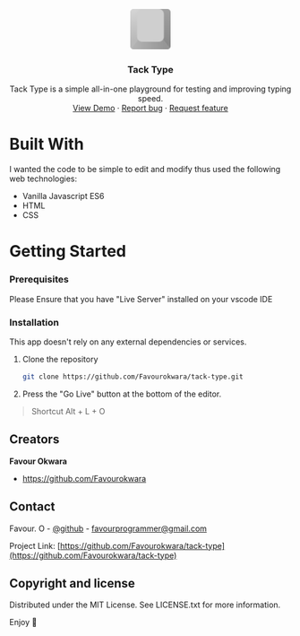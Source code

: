 <p align="center">
  <a href="https://example.com/">
    <img src="./resources/ico/logo.svg" alt="Logo" width=72 height=72>
  </a>

  <h3 align="center">Tack Type</h3>

  <p align="center">
    Tack Type is a simple all-in-one playground for testing and improving typing speed.
    <br>
    <a href="https://favourokwara.github.io/tack-type/">View Demo</a>
    ·
    <a href="https://reponame/issues/new?template=bug.md">Report bug</a>
    ·
    <a href="https://reponame/issues/new?template=feature.md&labels=feature">Request feature</a>
  </p>
</p>



# Built With

I wanted the code to be simple to edit and modify thus used the following web technologies:

- Vanilla Javascript ES6
- HTML
- CSS

<!-- GETTING STARTED -->
# Getting Started

### Prerequisites

Please Ensure that you have "Live Server" installed on your vscode IDE

### Installation

This app doesn't rely on any external dependencies or services.

1. Clone the repository
   ```sh
   git clone https://github.com/Favourokwara/tack-type.git
   ```
2. Press the "Go Live" button at the bottom of the editor.
> Shortcut Alt + L + O


## Creators

**Favour Okwara**

- <https://github.com/Favourokwara>

## Contact

Favour. O - [@github](https://github.com/Favourokwara) - favourprogrammer@gmail.com

Project Link: [https://github.com/Favourokwara/tack-type](https://github.com/Favourokwara/tack-type)

## Copyright and license

Distributed under the MIT License. See LICENSE.txt for more information.

Enjoy :metal:
